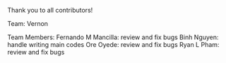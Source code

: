 Thank you to all contributors!

Team: Vernon

Team Members:
Fernando M Mancilla: review and fix bugs
Binh Nguyen: handle writing main codes
Ore Oyede: review and fix bugs
Ryan L Pham: review and fix bugs
